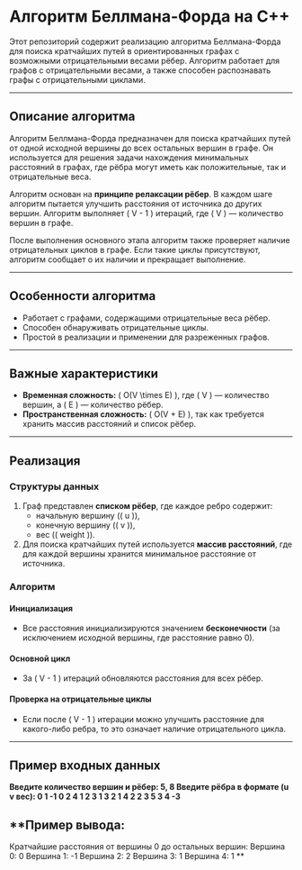 # Алгоритм Беллмана-Форда на C++

Этот репозиторий содержит реализацию алгоритма Беллмана-Форда для поиска кратчайших путей в ориентированных графах с возможными отрицательными весами рёбер. Алгоритм работает для графов с отрицательными весами, а также способен распознавать графы с отрицательными циклами.

---

## **Описание алгоритма**

Алгоритм Беллмана-Форда предназначен для поиска кратчайших путей от одной исходной вершины до всех остальных вершин в графе. Он используется для решения задачи нахождения минимальных расстояний в графах, где рёбра могут иметь как положительные, так и отрицательные веса.

Алгоритм основан на **принципе релаксации рёбер**. В каждом шаге алгоритм пытается улучшить расстояния от источника до других вершин. Алгоритм выполняет \( V - 1 \) итераций, где \( V \) — количество вершин в графе.

После выполнения основного этапа алгоритм также проверяет наличие отрицательных циклов в графе. Если такие циклы присутствуют, алгоритм сообщает о их наличии и прекращает выполнение.

---

## **Особенности алгоритма**

- Работает с графами, содержащими отрицательные веса рёбер.
- Способен обнаруживать отрицательные циклы.
- Простой в реализации и применении для разреженных графов.

---

## **Важные характеристики**

- **Временная сложность:** \( O(V \times E) \), где \( V \) — количество вершин, а \( E \) — количество рёбер.
- **Пространственная сложность:** \( O(V + E) \), так как требуется хранить массив расстояний и список рёбер.

---

## **Реализация**

### **Структуры данных**
1. Граф представлен **списком рёбер**, где каждое ребро содержит:
   - начальную вершину (\( u \)),
   - конечную вершину (\( v \)),
   - вес (\( weight \)).
2. Для поиска кратчайших путей используется **массив расстояний**, где для каждой вершины хранится минимальное расстояние от источника.

### **Алгоритм**

#### **Инициализация**
- Все расстояния инициализируются значением **бесконечности** (за исключением исходной вершины, где расстояние равно 0).

#### **Основной цикл**
- За \( V - 1 \) итераций обновляются расстояния для всех рёбер.

#### **Проверка на отрицательные циклы**
- Если после \( V - 1 \) итерации можно улучшить расстояние для какого-либо ребра, то это означает наличие отрицательного цикла.

---

## **Пример входных данных**

**Введите количество вершин и рёбер: 
5, 8
Введите рёбра в формате (u v вес):
0 1 -1
0 2 4
1 2 3
1 3 2
1 4 2
2 3 5
3 4 -3**
## **Пример вывода:
Кратчайшие расстояния от вершины 0 до остальных вершин:
Вершина 0: 0
Вершина 1: -1
Вершина 2: 2
Вершина 3: 1
Вершина 4: 1 **
